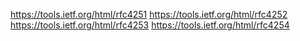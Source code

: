 https://tools.ietf.org/html/rfc4251
https://tools.ietf.org/html/rfc4252
https://tools.ietf.org/html/rfc4253
https://tools.ietf.org/html/rfc4254
